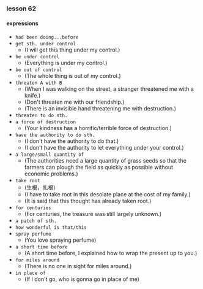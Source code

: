 ### lesson 62

#### expressions

- `had been doing...before`
- `get sth. under control`
  - (I will get this thing under my control.)
- `be under control`
  - (Everything is under my control.)
- `be out of control`
  - (The whole thing is out of my control.)
- `threaten A with B`
  - (When I was walking on the street, a stranger threatened me with a knife.)
  - (Don't threaten me with our friendship.)
  - (There is an invisible hand threatening me with destruction.)
- `threaten to do sth.`
- `a force of destruction`
  - (Your kindness has a horrific/terrible force of destruction.)
- `have the authority to do sth.`
  - (I don't have the authority to do that.)
  - (I don't have the authority to let everything under your control.)
- `a large/small quantity of`
  - (The authorities need a large quantity of grass seeds so that the farmers can plough the field as quickly as possible without economic problems.)
- `take root`
  - (生根，扎根)
  - (I have to take root in this desolate place at the cost of my family.)
  - (It is said that this thought has already taken root.)
- `for centuries`
  - (For centuries, the treasure was still largely unknown.)
- `a patch of sth.`
- `how wonderful is that/this`
- `spray perfume`
  - (You love spraying perfume)
- `a short time before`
  - (A short time before, I explained how to wrap the present up to you.)
- `for miles around`
  - (There is no one in sight for miles around.)
- `in place of`
  - (If I don't go, who is gonna go in place of me)